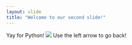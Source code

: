 ```yaml
---
layout: slide
title: "Welcome to our second slide!"
---
```

Yay for Python!
![](https://i.redd.it/i0imk0ay05k21.jpg)
Use the left arrow to go back!
